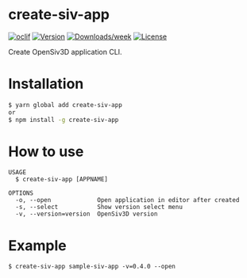 # create-siv-app

[![oclif](https://img.shields.io/badge/cli-oclif-brightgreen.svg)](https://oclif.io)
[![Version](https://img.shields.io/npm/v/create-siv-app.svg)](https://npmjs.org/package/create-siv-app)
[![Downloads/week](https://img.shields.io/npm/dw/create-siv-app.svg)](https://npmjs.org/package/create-siv-app)
[![License](https://img.shields.io/npm/l/create-siv-app.svg)](https://github.com/hota1024/create-siv-app/blob/master/package.json)

Create OpenSiv3D application CLI.

# Installation

```bash
$ yarn global add create-siv-app
or
$ npm install -g create-siv-app
```

# How to use

```
USAGE
  $ create-siv-app [APPNAME]

OPTIONS
  -o, --open             Open application in editor after created
  -s, --select           Show version select menu
  -v, --version=version  OpenSiv3D version
```

# Example

```
$ create-siv-app sample-siv-app -v=0.4.0 --open
```
